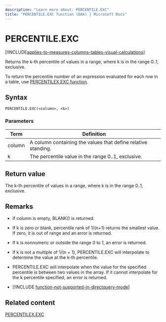 ```yaml
---
description: "Learn more about: PERCENTILE.EXC"
title: "PERCENTILE.EXC function (DAX) | Microsoft Docs"
---
```

# PERCENTILE.EXC

[!INCLUDE[applies-to-measures-columns-tables-visual-calculations](includes/applies-to-measures-columns-tables-visual-calculations.md)]
  
Returns the k-th percentile of values in a range, where k is in the range 0..1, exclusive.  
  
To return the percentile number of an expression evaluated for each row in a table, use [PERCENTILEX.EXC function](percentilex-exc-function-dax.md).  
  
## Syntax  
  
```dax
PERCENTILE.EXC(<column>, <k>)  
```
  
### Parameters  
  
|Term|Definition|  
|--------|--------------|  
|column|A column containing the values that define relative standing.|  
|k|The percentile value in the range 0..1, exclusive.|  
  
## Return value

The k-th percentile of values in a range, where k is in the range 0..1, exclusive.  
  
## Remarks

- If column is empty, BLANK() is returned.  
  
- If k is zero or blank, percentile rank of 1/(n+1) returns the smallest value. If zero, it is out of range and an error is returned.  
  
- If k is nonnumeric or outside the range 0 to 1, an error is returned.  
  
- If k is not a multiple of 1/(n + 1), PERCENTILE.EXC will interpolate to determine the value at the k-th percentile.  
  
- PERCENTILE.EXC will interpolate when the value for the specified percentile is between two values in the array. If it cannot interpolate for the k percentile specified, an error is returned.  

- [!INCLUDE [function-not-supported-in-directquery-mode](includes/function-not-supported-in-directquery-mode.md)]

## Related content

[PERCENTILEX.EXC](percentilex-exc-function-dax.md)  
